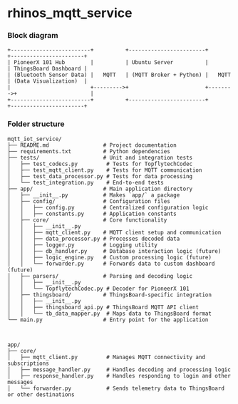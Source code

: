 # rhinos_mqtt_service




### Block diagram

    +-------------------------+          +------------------------+         +-----------------------+
    | PioneerX 101 Hub        |          | Ubuntu Server          |         | ThingsBoard Dashboard |
    | (Bluetooth Sensor Data) |   MQTT   | (MQTT Broker + Python) |   MQTT  | (Data Visualization)  |
    |                         +--------->+                        +-------->+                       |
    +-------------------------+          +------------------------+         +-----------------------+



### Folder structure

    mqtt_iot_service/
    ├── README.md                 # Project documentation
    ├── requirements.txt          # Python dependencies
    ├── tests/                    # Unit and integration tests
    │   ├── test_codecs.py         # Tests for TopflytechCodec
    │   ├── test_mqtt_client.py    # Tests for MQTT communication
    │   ├── test_data_processor.py # Tests for data processing
    │   └── test_integration.py    # End-to-end tests
    ├── app/                      # Main application directory
    │   ├── __init__.py           # Makes `app/` a package
    │   ├── config/               # Configuration files
    │   │   ├── config.py         # Centralized configuration logic
    │   │   ├── constants.py      # Application constants
    │   ├── core/                 # Core functionality
    │   │   ├── __init__.py
    │   │   ├── mqtt_client.py    # MQTT client setup and communication
    │   │   ├── data_processor.py # Processes decoded data
    │   │   ├── logger.py         # Logging utility
    │   │   ├── db_handler.py     # Database interaction logic (future)
    │   │   ├── logic_engine.py   # Custom processing logic (future)
    │   │   └── forwarder.py      # Forwards data to custom dashboard (future)
    │   ├── parsers/              # Parsing and decoding logic
    │   │   ├── __init__.py
    │   │   └── TopflytechCodec.py # Decoder for PioneerX 101
    │   ├── thingsboard/          # ThingsBoard-specific integration
    │   │   ├── __init__.py
    │   │   ├── thingsboard_api.py # ThingsBoard MQTT API client
    │   │   └── tb_data_mapper.py  # Maps data to ThingsBoard format
    └── main.py                   # Entry point for the application


    
    app/
    ├── core/
    │   ├── mqtt_client.py         # Manages MQTT connectivity and subscriptions
    │   ├── message_handler.py     # Handles decoding and processing logic
    │   ├── response_handler.py    # Handles responding to login and other messages
    │   └── forwarder.py           # Sends telemetry data to ThingsBoard or other destinations

